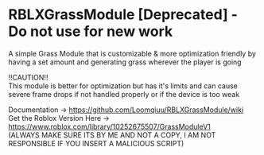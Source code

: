 # RBLXGrassModule [Deprecated] - Do not use for new work
A simple Grass Module that is customizable &amp; more optimization friendly by having a set amount and generating grass wherever the player is going

!!CAUTION!!  
This module is better for optimization but has it's limits and can cause severe frame drops if not handled properly or if the device is too weak  

Documentation -> https://github.com/Loomqiuu/RBLXGrassModule/wiki  
Get the Roblox Version Here -> https://www.roblox.com/library/10252675507/GrassModuleV1  
(ALWAYS MAKE SURE ITS BY ME AND NOT A COPY, I AM NOT RESPONSIBLE IF YOU INSERT A MALICIOUS SCRIPT)

